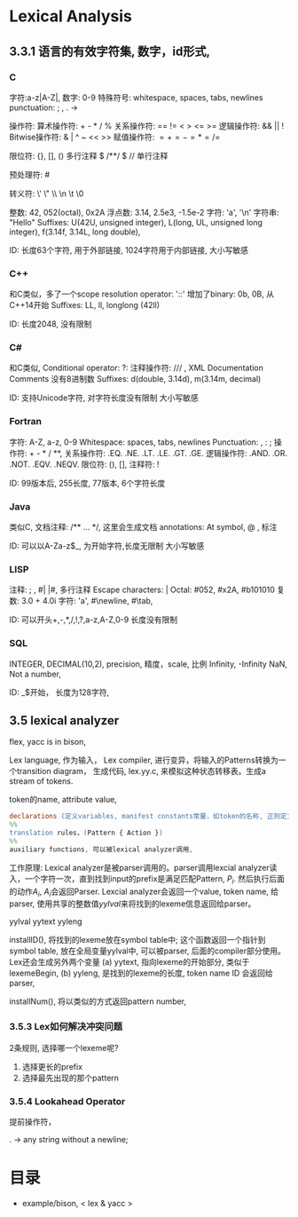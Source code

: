 # Lexical Analysis

## 3.3.1 语言的有效字符集, 数字，id形式,

### C

字符:a-z|A-Z|, 数字: 0-9
特殊符号: whitespace, spaces, tabs, newlines
punctuation: ; , . -> 

操作符: 
算术操作符: + - * / % 
关系操作符: == != < > <= >=
逻辑操作符: && || !
Bitwise操作符: & | ^ ~ << >>
赋值操作符: $= += -= *= /= %=$

限位符: {}, [], ()
多行注释 $ /**/ $
// 单行注释

预处理符: #

转义符: \\' \\" \\\ \n \t \0

整数: 42, 052(octal), 0x2A
浮点数: 3.14, 2.5e3, -1.5e-2
字符: 'a', '\n'
字符串: "Hello"
Suffixes: U(42U, unsigned integer), L(long, UL, unsigned long integer), f(3.14f, 3.14L, long double), 

ID: 长度63个字符, 用于外部链接, 1024字符用于内部链接, 大小写敏感

### C++
和C类似，多了一个scope resolution operator: '::'
增加了binary: 0b, 0B, 从C++14开始
Suffixes: LL, ll, longlong (42ll)

ID: 长度2048, 没有限制

### C#
和C类似, Conditional operator: ?:
注释操作符: /// , XML Documentation Comments
没有8进制数
Suffixes: d(double, 3.14d), m(3.14m, decimal)

ID: 支持Unicode字符, 对字符长度没有限制
大小写敏感

### Fortran
字符: A-Z, a-z, 0-9
Whitespace: spaces, tabs, newlines
Punctuation: , : ;
操作符: + - * / **,
关系操作符: .EQ. .NE. .LT. .LE. .GT. .GE.
逻辑操作符: .AND. .OR. .NOT. .EQV. .NEQV.
限位符: (), [],
注释符: !

ID: 99版本后, 255长度, 77版本, 6个字符长度

### Java
类似C, 文档注释: /** ... */, 这里会生成文档
annotations: At symbol, @ , 标注

ID: 可以以A-Za-z$_, 为开始字符,长度无限制
大小写敏感

### LISP
注释: ; , #| |#, 多行注释
Escape characters: | 
Octal: #052, #x2A, #b101010
复数: 3.0 + 4.0i
字符: 'a', #\newline, #\tab, 

ID: 可以开头+,-,*,/,!,?,a-z,A-Z,0-9
长度没有限制

### SQL
INTEGER,
DECIMAL(10,2), precision, 精度，scale, 比例
Infinity, -Infinity
NaN, Not a number, 

ID: _$开始， 长度为128字符, 

## 3.5 lexical analyzer
flex, yacc is in bison,

Lex language, 作为输入，
Lex compiler, 进行变异，将输入的Patterns转换为一个transition diagram， 生成代码, lex.yy.c, 来模拟这种状态转移表。生成a stream of tokens. 

token的name, attribute value, 

```flex
declarations (定义variables, manifest constants常量，如token的名称, 正则定义)
%%
translation rules，(Pattern { Action })
%%
auxiliary functions, 可以被lexical analyzer调用,
```
工作原理:
Lexical analyzer是被parser调用的。parser调用lexcial analyzer读入，一个字符一次，直到找到input的prefix是满足匹配Pattern, $P_i$. 然后执行后面的动作$A_i$, $A_i$会返回Parser. Lexcial analyzer会返回一个value, token name, 给parser, 使用共享的整数值$yylval$来将找到的lexeme信息返回给parser。

yylval
yytext
yyleng

installID(), 将找到的lexeme放在symbol table中;
这个函数返回一个指针到symbol table, 放在全局变量yylval中, 可以被parser, 后面的compiler部分使用。Lex还会生成另外两个变量
(a) yytext, 指向lexeme的开始部分, 类似于lexemeBegin, 
(b) yyleng, 是找到的lexeme的长度,
token name ID 会返回给parser,

installNum(), 将以类似的方式返回pattern number,

### 3.5.3 Lex如何解决冲突问题

2条规则, 选择哪一个lexeme呢?

1. 选择更长的prefix
2. 选择最先出现的那个pattern

### 3.5.4 Lookahead Operator

提前操作符， 

. -> any string without a newline;

# 目录

-  example/bison, < lex & yacc >